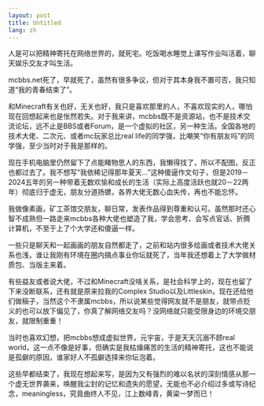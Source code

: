 ```yaml
--- 
layout: post 
title: Untitled 
lang: zh 
--- 
```


人是可以把精神寄托在网络世界的，就死宅。吃饭喝水睡觉上课写作业叫活着，聊天娱乐交友才叫生活。

mcbbs.net死了，早就死了，虽然有很多争议，但对于其本身我不置可否，我只知道“我的青春结束了”。

和Minecraft有关也好，无关也好，我只是喜欢那里的人，不喜欢现实的人，哪怕现在回想起来也是怅然若失。对于我来讲，mcbbs既不是资源站，也不是技术交流论坛，远不止是BBS或者Forum，是一个虚拟的社区，另一种生活。全国各地的技术大佬、二次元、或者mc玩家总比real life的同学强，比嘲笑“你有朋友吗”的同学强，至少当时对于我是那样的。

现在手机电脑里仍然留下了点能睹物思人的东西，我懒得找了，所以不配图，反正也都过去了。我不想写“我依稀记得那年夏天...”这种傻逼作文句子，但是2019－2024五年的另一种带着无数欢愉和成长的生活（实际上高度活跃也就20－22两年）彻底归于虚无，朋友分道扬镳，各界大佬无数心血失传，再也不能忘怀。

我做像素画，矿工茶馆交朋友，聊日常，发表作品得到尊重和认可。虽然那时还心智不成熟但一路走来mcbbs各种大佬也塑造了我，学会思考、会写点官话、折腾计算机，不至于上了个大学还和傻逼一样。

一些只是聊天和一起画画的朋友自然都走了，之前和站内很多绘画或者技术大佬关系也浅，谁让我刚有环境在圈内搞点事业你坛就死了，当年我还想着上了大学做材质包、当版主来着。

有些益友或者说大佬，不过和Minecraft没啥关系，是社会科学上的，现在也留了下来没断联系，还有就是原来拉我的Complex Studio以及Littleskin，现在还给他们做稿子，当然这个不隶属mcbbs，所以说某些觉得网友就不是朋友，就带点贬义的也可以放下偏见了，你真了解网络交友吗？没网络就只能受限身边的环境交朋友，就限制重重！

当时也喜欢幻想，把mcbbs想成虚拟世界，元宇宙，于是天天沉溺不顾real world，这一点不像是好事，但确实是我枯燥痛苦的生活的精神寄托，这也不能说是孤僻的原因，谁家好人不孤僻选择来你坛泡着。

这些早都结束了，我现在想起来写，是因为又有强烈的难以名状的深刻情感从那一个虚无世界袭来，唤醒我尘封的记忆和遗失的愿望，无能也不必介绍过多或写诗纪念，meaningless，究竟曲终人不见，江上数峰青，黄粱一梦而已！